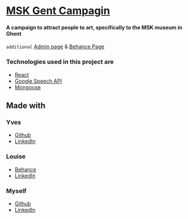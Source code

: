 # [MSK Gent Campagin](https://salty-refuge-78411.herokuapp.com/story)
#### A campaign to attract people to art, specifically to the MSK museum in Ghent 

```additional```
[Admin page](https://salty-refuge-78411.herokuapp.com/admin) 
&
[Behance Page](https://www.behance.net/gallery/57456197/MSK-Museum-of-Fine-Arts-Ghent)



### Technologies used in this project are
- [React](https://reactjs.org/)
- [Google Speech API](https://cloud.google.com/speech/?hl=nl)
- [Mongoose](http://mongoosejs.com/)

## Made with 
### Yves 
- [Github](https://github.com/YvesMeeuws)
- [LinkedIn](https://www.linkedin.com/in/yves-laurent-meeuws-004806160/)

### Louise
- [Behance](https://www.behance.net/louisedebrauwer)
- [LinkedIn](https://www.linkedin.com/in/louisedebrauwer/)

### Myself 
- [Github](https://github.com/LarsVanderheydt)
- [LinkedIn](https://www.linkedin.com/in/lars-vanderheydt/)
